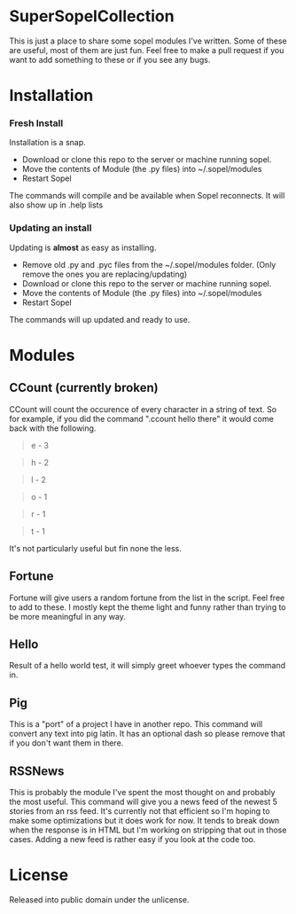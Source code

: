 # SuperSopelCollection

This is just a place to share some sopel modules I've written. Some of these are useful, most of them are just fun. Feel free to make a pull request if you want to add something to these or if you see any bugs. 

# Installation

### Fresh Install

Installation is a snap. 

- Download or clone this repo to the server or machine running sopel.
- Move the contents of Module (the .py files) into ~/.sopel/modules
- Restart Sopel

The commands will compile and be available when Sopel reconnects. It will also show up in .help lists

### Updating an install

Updating is **almost** as easy as installing.

- Remove old .py and .pyc files from the ~/.sopel/modules folder. (Only remove the ones you are replacing/updating)
- Download or clone this repo to the server or machine running sopel.
- Move the contents of Module (the .py files) into ~/.sopel/modules
- Restart Sopel

The commands will up updated and ready to use. 

# Modules

## CCount (currently broken)

CCount will count the occurence of every character in a string of text. So for example, if you did the command ".ccount hello there" it would come back with the following.

> e - 3

> h - 2

> l - 2

> o - 1

> r - 1

> t - 1

It's not particularly useful but fin none the less.

## Fortune

Fortune will give users a random fortune from the list in the script. Feel free to add to these. I mostly kept the theme light and funny rather than trying to be more meaningful in any way. 

## Hello

Result of a hello world test, it will simply greet whoever types the command in.

## Pig

This is a "port" of a project I have in another repo. This command will convert any text into pig latin. It has an optional dash so please remove that if you don't want them in there.

## RSSNews

This is probably the module I've spent the most thought on and probably the most useful. This command will give you a news feed of the newest 5 stories from an rss feed. It's currently not that efficient so I'm hoping to make some optimizations but it does work for now. It tends to break down when the response is in HTML but I'm working on stripping that out in those cases. Adding a new feed is rather easy if you look at the code too.

# License

Released into public domain under the unlicense.

